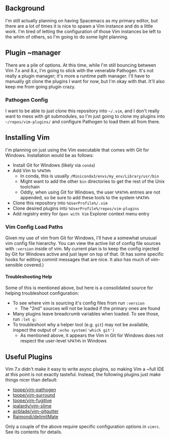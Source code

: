 ## Background

I'm still actually planning on having Spacemacs as my primary editor, but there are a lot of times it is nice to spawn a Vim instance and do a little work.  I'm tired of letting the configuration of those Vim instances be left to the whim of others, so I'm going to do some light planning.

## Plugin ~manager

There are a pile of options.  At this time, while I'm still bouncing between Vim 7.x and 8.x, I'm going to stick with the venerable Pathogen.  It's not really a plugin manager; it's more a runtime path manager.  I'll have to manually git clone the plugins I want for now, but I'm okay with that.  It'll also keep me from going plugin crazy.

### Pathogen Config

I want to be able to just clone this repository into `~/.vim`, and I don't really want to mess with git submodules, so I'm just going to clone my plugins into `~/repos/vim-plugins/` and configure Pathogen to load them all from there.

## Installing Vim

I'm planning on just using the Vim executable that comes with Git for Windows.  Installation would be as follows:
  * Install Git for Windows (likely via `conda`)
  * Add Vim to `%PATH%`
    * In conda, this is usually `/Miniconda3/envs/my_env/Library/usr/bin`
    * Might want to add the other `bin` directories to get the rest of the Unix toolchain
    * Oddly, when using Git for Windows, the user `%PATH%` entries are not appended, so be sure to add these tools to the system `%PATH%`
  * Clone this repository into `%UserProfile%/.vim`
  * Clone desired plugins into `%UserProfile%/repos/vim-plugins`
  * Add registry entry for `Open with Vim` Explorer context menu entry

### Vim Config Load Paths

Given my use of vim from Git for Windows, I'll have a somewhat unusual vim config file hierarchy.  You can view the active list of config file sources with `:version` inside of vim.  My current plan is to keep the config injected by Git for Windows active and just layer on top of that.  (It has some specific hooks for editing commit messages that are nice.  It also has much of vim-sensible covered.)

#### Troubleshooting Help

Some of this is mentioned above, but here is a consolidated source for helping troubleshoot configuration:
  * To see where vim is sourcing it's config files from run `:version`
    * The "2nd" sources will not be loaded if the primary ones are found
  * Many plugins leave breadcrumb variables when loaded.  To see those, run `:let g:`
  * To troubleshoot why a helper tool (e.g. `git`) may not be available, inspect the output of `:echo system('which git')`
    * As mentioned above, it appears the Vim in Git for Windows does not respect the user-level `%PATH%` in Windows

## Useful Plugins

Vim 7.x didn't make it easy to write async plugins, so making Vim a ~full IDE at this point is not exactly tasteful.  Instead, the following plugins just make things nicer than default:
  * [tpope/vim-pathogen](https://github.com/tpope/vim-pathogen)
  * [tpope/vim-surround](https://github.com/tpope/vim-surround)
  * [tpope/vim-fugitive](https://github.com/tpope/vim-fugitive)
  * [jpalardy/vim-slime](https://github.com/jpalardy/vim-slime)
  * [airblade/vim-gitgutter](https://github.com/airblade/vim-gitgutter)
  * [Raimondi/delimitMate](https://github.com/Raimondi/delimitMate)
  
Only a couple of the above require specific configuration options in `vimrc`.  See its contents for details.
